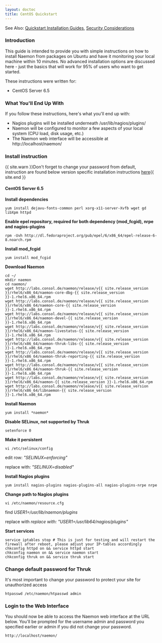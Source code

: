 ```yaml
---
layout: doctoc
title: CentOS Quickstart
---
```

<span class="glyphicon glyphicon-arrow-right"></span> See Also: <a href="quickstart.html">Quickstart Installation Guides</a>, <a href="security.html">Security Considerations</a>

### Introduction

This guide is intended to provide you with simple instructions on how to install Naemon from packages on Ubuntu and have it monitoring your local machine within 10 minutes. No advanced installation options are discussed here - just the basics that will work for 95% of users who want to get started.

These instructions were written for:

* CentOS Server 6.5

### What You'll End Up With

If you follow these instructions, here's what you'll end up with:

<ul>
<li>Nagios plugins will be installed underneath /usr/lib/nagios/plugins/</li>
<li>Naemon will be configured to monitor a few aspects of your local system (CPU load, disk usage, etc.)</li>
<li>The Naemon web interface will be accessible at http://localhost/naemon/</li>
</ul>

### Install instruction 

{{ site.warn }}Don't forget to change your password from default, instruction are found below version specific installation instructions <a href="#change_default_password_for_thruk">here</a>{{ site.end }}

#### CentOS Server 6.5

**Install dependencies**

```
yum install dejavu-fonts-common perl xorg-x11-server-Xvfb wget gd libXpm httpd
```

**Enable epel repository, required for both dependency (mod_fcgid), nrpe and nagios-plugins**

```
rpm -Uvh http://dl.fedoraproject.org/pub/epel/6/x86_64/epel-release-6-8.noarch.rpm
```

**Install mod_fcgid**

```
yum install mod_fcgid
```

**Download Naemon**

```
cd ~/
mkdir naemon
cd naemon/
wget http://labs.consol.de/naemon/release/v{{ site.release_version }}/rhel6/x86_64/naemon-core-dbg-{{ site.release_version }}-1.rhel6.x86_64.rpm
wget http://labs.consol.de/naemon/release/v{{ site.release_version }}/rhel6/x86_64/naemon-core-{{ site.release_version }}-1.rhel6.x86_64.rpm
wget http://labs.consol.de/naemon/release/v{{ site.release_version }}/rhel6/x86_64/naemon-devel-{{ site.release_version }}-1.rhel6.x86_64.rpm
wget http://labs.consol.de/naemon/release/v{{ site.release_version }}/rhel6/x86_64/naemon-livestatus-{{ site.release_version }}-1.rhel6.x86_64.rpm
wget http://labs.consol.de/naemon/release/v{{ site.release_version }}/rhel6/x86_64/naemon-thruk-libs-{{ site.release_version }}-1.rhel6.x86_64.rpm
wget http://labs.consol.de/naemon/release/v{{ site.release_version }}/rhel6/x86_64/naemon-thruk-reporting-{{ site.release_version }}-1.rhel6.x86_64.rpm
wget http://labs.consol.de/naemon/release/v{{ site.release_version }}/rhel6/x86_64/naemon-thruk-{{ site.release_version }}-1.rhel6.x86_64.rpm
wget http://labs.consol.de/naemon/release/v{{ site.release_version }}/rhel6/x86_64/naemon-{{ site.release_version }}-1.rhel6.x86_64.rpm
wget http://labs.consol.de/naemon/release/v{{ site.release_version }}/rhel6/x86_64/libnaemon-{{ site.release_version }}-1.rhel6.x86_64.rpm
```

**Install Naemon**

```
yum install *naemon*
```

**Disable SELinux, not supported by Thruk**

```
setenforce 0
```

**Make it persistent**

```
vi /etc/selinux/config
```

edit row: *"SELINUX=enforcing"*

replace with: *"SELINUX=disabled"*

**Install Nagios plugins**

```
yum install nagios-plugins nagios-plugins-all nagios-plugins-nrpe nrpe
```

**Change path to Nagios plugins**

```
vi /etc/naemon/resource.cfg 
```

find *$USER1$=/usr/lib/naemon/plugins*

replace with *replace with: "$USER1$=/usr/lib64/nagios/plugins"*

**Start services**

```
service iptables stop # This is just for testing and will restart the firewall after reboot, please adjust your IP-tables accordingly
chkconfig httpd on && service httpd start
chkconfig naemon on && service naemon start
chkconfig thruk on && service thruk start
```

### Change default password for Thruk

It's most important to change your password to protect your site for unauthorized access

```
htpasswd /etc/naemon/htpasswd admin
```

### Login to the Web Interface

You should now be able to access the Naemon web interface at the URL below.  You'll be prompted for the username admin and password you specified earlier or admin if you did not change your password.

```
http://localhost/naemon/
```
